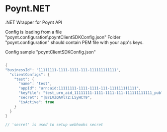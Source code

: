 # Poynt.NET
.NET Wrapper for Poynt API 

Config is loading from a file "poynt.configuration\poyntClientSDKConfig.json"
Folder "poynt.configuration" should contain PEM file with your app's keys.

Config sample "poyntClientSDKConfig.json"

```c#

{
"businessId": "11111111-1111-1111-111-111111111111",
  "clientConfigs": {
    "test": {
      "name": "test",
      "appId": "urn:aid:11111111-1111-1111-111-111111111111",
      "keyFile": "test_urn_aid_11111111-1111-1111-111-111111111111_publicprivatekey.pem",
      "secret": "|B?LVZQAVl7Z:L5yHCT9",
      "isActive": true
    }
  }
}

// 'secret' is used to setup webhooks secret
```
